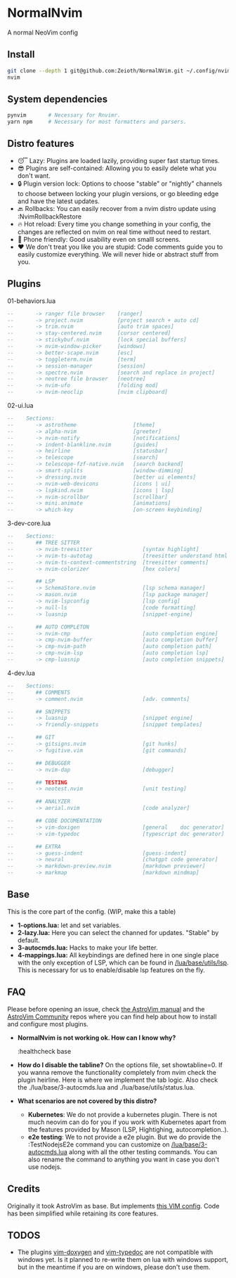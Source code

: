 # NormalNvim
A normal NeoVim config

## Install

```sh
git clone --depth 1 git@github.com:Zeioth/NormalNVim.git ~/.config/nvim
nvim
```

## System dependencies
```sh
pynvim       # Necessary for Rnvimr.
yarn npm     # Necessary for most formatters and parsers.
```


## Distro features

* 😴 Lazy: Plugins are loaded lazily, providing super fast startup times.
* 😎 Plugins are self-contained: Allowing you to easily delete what you don't want.
* 🔒 Plugin version lock: Options to choose "stable" or "nightly" channels to choose between locking your plugin versions, or go bleeding edge and have the latest updates.
* 🔙 Rollbacks: You can easily recover from a nvim distro update using :NvimRollbackRestore
* 🔥 Hot reload: Every time you change something in your config, the changes are reflected on nvim on real time without need to restart.
* 📱 Phone friendly: Good usability even on smalll screens.
* ❤️ We don't treat you like you are stupid: Code comments guide you to easily customize everything. We will never hide or abstract stuff from you.

## Plugins

01-behaviors.lua
``` lua
--       -> ranger file browser    [ranger]
--       -> project.nvim           [project search + auto cd]
--       -> trim.nvim              [auto trim spaces]
--       -> stay-centered.nvim     [cursor centered]
--       -> stickybuf.nvim         [lock special buffers]
--       -> nvim-window-picker     [windows]
--       -> better-scape.nvim      [esc]
--       -> toggleterm.nvim        [term]
--       -> session-manager        [session]
--       -> spectre.nvim           [search and replace in project]
--       -> neotree file browser   [neotree]
--       -> nvim-ufo               [folding mod]
--       -> nvim-neoclip           [nvim clipboard] 

```

02-ui.lua
``` lua
--    Sections:
--       -> astrotheme                  [theme]
--       -> alpha-nvim                  [greeter]
--       -> nvim-notify                 [notifications]
--       -> indent-blankline.nvim       [guides]
--       -> heirline                    [statusbar]
--       -> telescope                   [search]
--       -> telescope-fzf-native.nvim   [search backend]
--       -> smart-splits                [window-dimming]
--       -> dressing.nvim               [better ui elements]
--       -> nvim-web-devicons           [icons | ui]
--       -> lspkind.nvim                [icons | lsp]
--       -> nvim-scrollbar              [scrollbar]
--       -> mini.animate                [animations]
--       -> which-key                   [on-screen keybinding]
```

3-dev-core.lua
``` lua
--    Sections:
--       ## TREE SITTER
--       -> nvim-treesitter                [syntax highlight]
--       -> nvim-ts-autotag                [treesitter understand html tags]
--       -> nvim-ts-context-commentstring  [treesitter comments]
--       -> nvim-colorizer                 [hex colors]

--       ## LSP
--       -> SchemaStore.nvim               [lsp schema manager]
--       -> mason.nvim                     [lsp package manager]
--       -> nvim-lspconfig                 [lsp config]
--       -> null-ls                        [code formatting]
--       -> luasnip                        [snippet-engine]

--       ## AUTO COMPLETON
--       -> nvim-cmp                       [auto completion engine]
--       -> cmp-nvim-buffer                [auto completion buffer]
--       -> cmp-nvim-path                  [auto completion path]
--       -> cmp-nvim-lsp                   [auto completion lsp]
--       -> cmp-luasnip                    [auto completion snippets]
```

4-dev.lua
``` lua
--    Sections:
--       ## COMMENTS
--       -> comment.nvim                   [adv. comments]

--       ## SNIPPETS
--       -> luasnip                        [snippet engine]
--       -> friendly-snippets              [snippet templates]

--       ## GIT
--       -> gitsigns.nvim                  [git hunks]
--       -> fugitive.vim                   [git commands]

--       ## DEBUGGER
--       -> nvim-dap                       [debugger]

--       ## TESTING
--       -> neotest.nvim                   [unit testing]

--       ## ANALYZER
--       -> aerial.nvim                    [code analyzer]

--       ## CODE DOCUMENTATION
--       -> vim-doxigen                    [general    doc generator]
--       -> vim-typedoc                    [typescript doc generator]

--       ## EXTRA
--       -> guess-indent                   [guess-indent]
--       -> neural                         [chatgpt code generator]
--       -> markdown-preview.nvim          [markdown previewer]
--       -> markmap                        [markdown mindmap]
```

## Base
This is the core part of the config. (WIP, make this a table)

* **1-options.lua:** let and set variables.
* **2-lazy.lua:** Here you can select the channed for updates. "Stable" by default.
* **3-autocmds.lua:** Hacks to make your life better.
* **4-mappings.lua:** All keybindings are defined here in one single place with the only exception of LSP, which can be found in [/lua/base/utils/lsp](https://github.com/Zeioth/NormalNvim/blob/main/lua/base/utils/lsp.lua). This is necessary for us to enable/disable lsp features on the fly.

## FAQ
Please before opening an issue, check [the AstroVim manual](https://astronvim.com/) and the [AstroVim Community](https://github.com/AstroNvim/astrocommunity) repos where you can find help about how to install and configure most plugins.

* **NormalNvim is not working ok. How can I know why?**

    :healthcheck base

* **How do I disable the tabline?** On the options file, set showtabline=0. If you wanna remove the functionality completely from nvim check the plugin heirline. Here is where we implement the tab logic. Also check the ./lua/base/3-autocmds.lua and ./lua/base/utils/status.lua.

* **What scenarios are not covered by this distro?**
  * **Kubernetes**: We do not provide a kubernetes plugin. There is not much neovim can do for you if you work with Kubernetes apart from the features provided by Mason (LSP, Hightighing, autocompletion..).
  * **e2e testing**: We to not provide a e2e plugin. But we do provide the :TestNodejsE2e command you can customize on [/lua/base/3-autocmds.lua](https://github.com/Zeioth/NormalNvim/blob/main/lua/base/3-autocmds.lua) along with all the other testing commands. You can also rename the command to anything you want in case you don't use nodejs.

## Credits
Originally it took AstroVim as base. But implements [this VIM config](https://github.com/Zeioth/vim-zeioth-config). Code has been simplified while retaining its core features.

## TODOS
* The plugins [vim-doxygen](https://github.com/Zeioth/vim-doxygen) and [vim-typedoc](https://github.com/Zeioth/vim-typedoc) are not compatible with windows yet. Is it planned to re-write them on lua with windows support, but in the meantime if you are on windows, please don't use them.
